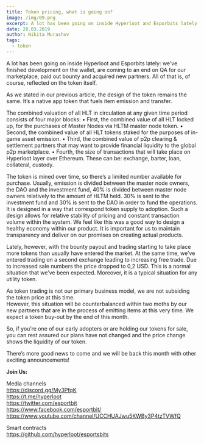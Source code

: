 ```yaml
---
title: Token pricing, what is going on?
image: /img/09.png
excerpt: A lot has been going on inside Hyperloot and Esporbits lately. All of that is, of course, reflected on the token itself.
date: 28.03.2019
author: Nikita Murashov
tags:
  - token
---
```


A lot has been going on inside Hyperloot and Esporbits lately: we’ve finished development on the wallet, are coming to an end on QA for our marketplace, paid out bounty and acquired new partners. 
All of that is, of course, reflected on the token itself.

As we stated in our previous article, the design of the token remains the same. 
It’s a native app token that fuels item emission and transfer. 

The combined valuation of all HLT in circulation at any given time period consists of four major blocks:
•  First, the combined value of all HLT locked up, for the purchases of Master Nodes via HLTM master node token.
•  Second, the combined value of all HLT tokens staked for the purposes of in-game asset emission.
•  Third, the combined value of p2p clearing & settlement partners that may want to provide financial liquidity to the global p2p marketplace.
•  Fourth, the size of transactions that will take place on Hyperloot layer over Ethereum. These can be: exchange, barter, loan, collateral, custody.

The token is mined over time, so there’s a limited number available for purchase. 
Usually, emission is divided between the master node owners, the DAO and the investment fund, 40% is divided between master node owners relatively to the amount of HLTM held. 
30% is sent to the investment fund and 30% is sent to the DAO in order to fund the operations.
It is designed in a way that correspond token supply to adoption. 
Such a design allows for relative stability of pricing and constant transaction volume within the system. 
We feel like this was a good way to design a healthy economy within our product. 
It is important for us to maintain transparency and deliver on our promises on creating actual products. 

Lately, however, with the bounty payout and trading starting to take place more tokens than usually have entered the market. 
At the same time, we’ve entered trading on a second exchange leading to increasing free trade. 
Due to increased sale numbers the price dropped to 0,2 USD. 
This is a normal situation that we’ve been expected. Moreover, it is a typical situation for any utility token. 

As token trading is not our primary business model, we are not subsiding the token price at this time.  
However, this situation will be counterbalanced within two moths by our new partners that are in the process of emitting items at this very time. 
We expect a token buy-out by the end of this month. 

So, if you’re one of our early adopters or are holding our tokens for sale, you can rest assured our plans have not changed and the price change shows the liquidity of our token.  

There’s more good news to come and we will be back this month with other exciting announcements!

**Join Us:**

Media channels</br>
https://discord.gg/My3PfqK</br>
https://t.me/hyperloot</br>
https://twitter.com/esportbit</br>
https://www.facebook.com/esportbit/</br>
https://www.youtube.com/channel/UCCHUAJwu5KWBy3P4tzTVWfQ</br>

Smart contracts</br>
https://github.com/hyperloot/esportsbits
